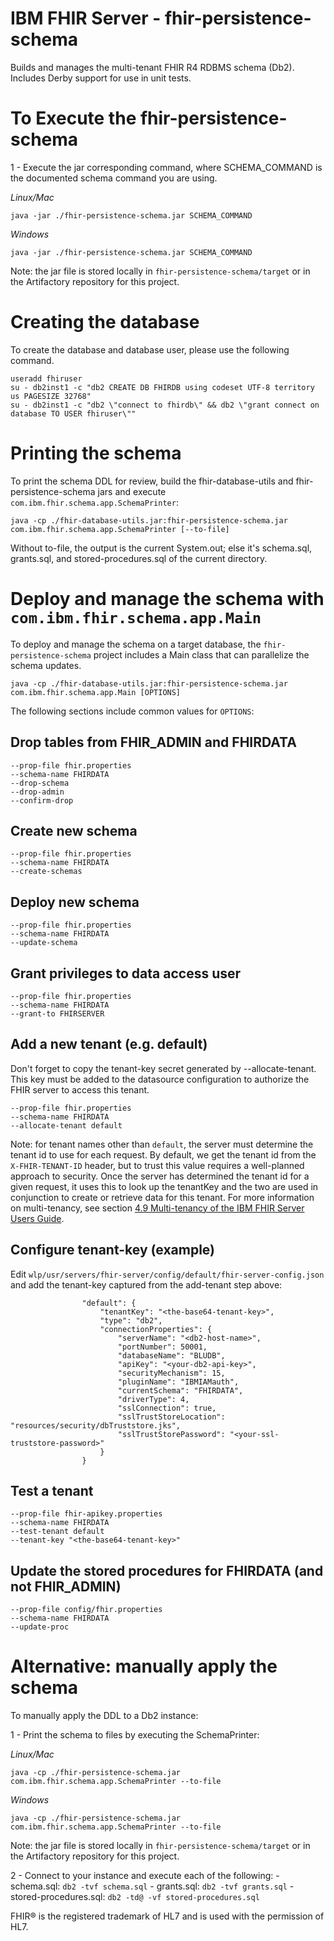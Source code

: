 # IBM FHIR Server - fhir-persistence-schema

Builds and manages the multi-tenant FHIR R4 RDBMS schema (Db2). Includes Derby support for use in unit tests.

# To Execute the fhir-persistence-schema 

1 - Execute the jar corresponding command, where SCHEMA_COMMAND is the documented schema command you are using.

*Linux/Mac*  

```
java -jar ./fhir-persistence-schema.jar SCHEMA_COMMAND
```

*Windows*

```
java -jar ./fhir-persistence-schema.jar SCHEMA_COMMAND
```

Note: the jar file is stored locally in `fhir-persistence-schema/target` or in the Artifactory repository for this project.

# Creating the database 

To create the database and database user, please use the following command.

``` shell 
useradd fhiruser
su - db2inst1 -c "db2 CREATE DB FHIRDB using codeset UTF-8 territory us PAGESIZE 32768"
su - db2inst1 -c "db2 \"connect to fhirdb\" && db2 \"grant connect on database TO USER fhiruser\""
```
# Printing the schema

To print the schema DDL for review, build the fhir-database-utils and fhir-persistence-schema jars and execute `com.ibm.fhir.schema.app.SchemaPrinter`:

``` shell 
java -cp ./fhir-database-utils.jar:fhir-persistence-schema.jar com.ibm.fhir.schema.app.SchemaPrinter [--to-file]
```

Without to-file, the output is the current System.out; else it's schema.sql, grants.sql, and stored-procedures.sql of the current directory.


# Deploy and manage the schema with `com.ibm.fhir.schema.app.Main` 

To deploy and manage the schema on a target database, the `fhir-persistence-schema` project includes a Main class that can parallelize the schema updates.

``` shell 
java -cp ./fhir-database-utils.jar:fhir-persistence-schema.jar com.ibm.fhir.schema.app.Main [OPTIONS]
```

The following sections include common values for `OPTIONS`:

## Drop tables from FHIR_ADMIN and FHIRDATA

```
--prop-file fhir.properties
--schema-name FHIRDATA
--drop-schema
--drop-admin
--confirm-drop
```

## Create new schema

```
--prop-file fhir.properties
--schema-name FHIRDATA
--create-schemas
```

## Deploy new schema

```
--prop-file fhir.properties
--schema-name FHIRDATA
--update-schema
```

## Grant privileges to data access user

```
--prop-file fhir.properties
--schema-name FHIRDATA
--grant-to FHIRSERVER
```

## Add a new tenant (e.g. default)

Don't forget to copy the tenant-key secret generated by --allocate-tenant. This key must be added to the datasource configuration to authorize the FHIR server to access this tenant.

```
--prop-file fhir.properties
--schema-name FHIRDATA
--allocate-tenant default
```

Note: for tenant names other than `default`, the server must determine the tenant id to use for each request.
By default, we get the tenant id from the `X-FHIR-TENANT-ID` header, but to trust this value requires a well-planned approach to security.
Once the server has determined the tenant id for a given request, it uses this to look up the tenantKey and the two are
used in conjunction to create or retrieve data for this tenant.
For more information on multi-tenancy, see section [4.9 Multi-tenancy of the IBM FHIR Server Users Guide](https://ibm.github.io/FHIR/guides/FHIRServerUsersGuide#49-multi-tenancy).

## Configure tenant-key (example)

Edit `wlp/usr/servers/fhir-server/config/default/fhir-server-config.json` and add the tenant-key captured from the add-tenant step above:

```
                "default": {
                    "tenantKey": "<the-base64-tenant-key>",
                    "type": "db2",
                    "connectionProperties": {
                        "serverName": "<db2-host-name>",
                        "portNumber": 50001,
                        "databaseName": "BLUDB",
                        "apiKey": "<your-db2-api-key>",
                        "securityMechanism": 15,
                        "pluginName": "IBMIAMauth",
                        "currentSchema": "FHIRDATA",
                        "driverType": 4,
                        "sslConnection": true,
                        "sslTrustStoreLocation": "resources/security/dbTruststore.jks",
                        "sslTrustStorePassword": "<your-ssl-truststore-password>"
                    }
                }
```


## Test a tenant

```
--prop-file fhir-apikey.properties
--schema-name FHIRDATA
--test-tenant default
--tenant-key "<the-base64-tenant-key>"
```

## Update the stored procedures for FHIRDATA (and not FHIR_ADMIN)

```
--prop-file config/fhir.properties
--schema-name FHIRDATA
--update-proc
```

# Alternative: manually apply the schema

To manually apply the DDL to a Db2 instance:

1 - Print the schema to files by executing the SchemaPrinter:

*Linux/Mac*  

```
java -cp ./fhir-persistence-schema.jar com.ibm.fhir.schema.app.SchemaPrinter --to-file
```

*Windows*

```
java -cp ./fhir-persistence-schema.jar com.ibm.fhir.schema.app.SchemaPrinter --to-file
```

Note: the jar file is stored locally in `fhir-persistence-schema/target` or in the Artifactory repository for this project.

2 - Connect to your instance and execute each of the following:
    - schema.sql:  `db2 -tvf schema.sql`
    - grants.sql:  `db2 -tvf grants.sql`
    - stored-procedures.sql:  `db2 -td@ -vf stored-procedures.sql`


FHIR® is the registered trademark of HL7 and is used with the permission of HL7.

